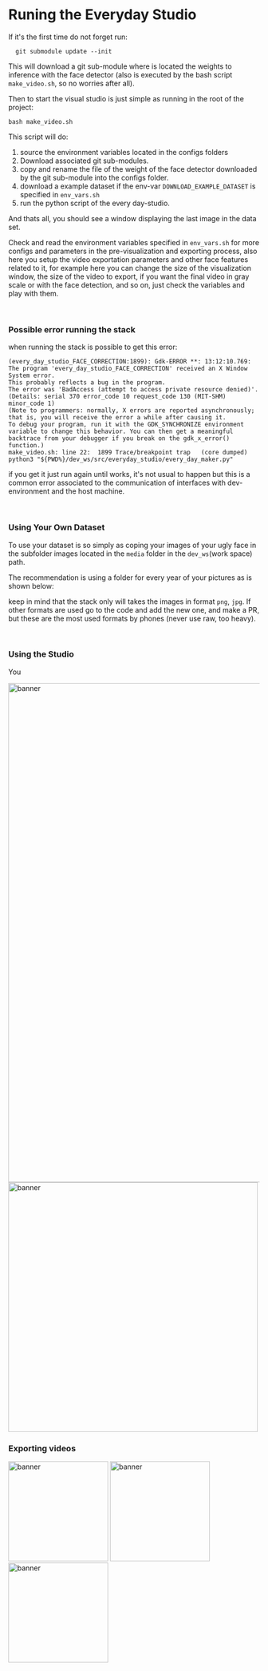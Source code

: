 
# **Runing the Everyday Studio**

If it's the first time do not forget run: 

      git submodule update --init

This will download a git sub-module where is located the weights to inference with the face detector (also is executed by the bash script `make_video.sh`, so no worries after all).

Then to start the visual studio is just simple as running in the root of the project:

    bash make_video.sh

This script will do:

1. source the environment variables located in the configs folders
2. Download associated git sub-modules.
3. copy and rename the file of the weight of the face detector downloaded by the git sub-module into the configs folder.
4. download a example dataset if the env-var `DOWNLOAD_EXAMPLE_DATASET` is specified in `env_vars.sh`
5. run the python script of the every day-studio.

And thats all, you should see a window displaying the last image in the data set.


Check and read the environment variables specified in `env_vars.sh` for more configs and parameters in the pre-visualization and exporting process, also here you setup the video exportation parameters and other face features related to it, for example here you can change the size of the visualization window, the size of the video to export, if you want the final video in gray scale or with the face detection, and so on, just check the variables and play with them.


<br />

### **Possible error running the stack**

when running the stack is possible to get this error:

    (every_day_studio_FACE_CORRECTION:1899): Gdk-ERROR **: 13:12:10.769: The program 'every_day_studio_FACE_CORRECTION' received an X Window System error.
    This probably reflects a bug in the program.
    The error was 'BadAccess (attempt to access private resource denied)'.
    (Details: serial 370 error_code 10 request_code 130 (MIT-SHM) minor_code 1)
    (Note to programmers: normally, X errors are reported asynchronously;
    that is, you will receive the error a while after causing it.
    To debug your program, run it with the GDK_SYNCHRONIZE environment
    variable to change this behavior. You can then get a meaningful
    backtrace from your debugger if you break on the gdk_x_error() function.)
    make_video.sh: line 22:  1899 Trace/breakpoint trap   (core dumped) python3 "${PWD%}/dev_ws/src/everyday_studio/every_day_maker.py"

if you get it just run again until works, it's not usual to happen but this is a common error associated to the communication of interfaces with dev-environment and the host machine.

<br />

### **Using Your Own Dataset**

To use your dataset is so simply as coping your images of your ugly face in the subfolder images located in the `media` folder in the `dev_ws`(work space) path.

The recommendation is using a folder for every year of your pictures as is shown below: 

keep in mind that the stack only will takes the images in format `png`, `jpg`. If other formats are used go to the code and add the new one, and make a PR, but these are the most used formats by phones (never use raw, too heavy).

<br />

### **Using the Studio**

You 

<img src="https://user-images.githubusercontent.com/43115782/121791993-64776f00-cbb5-11eb-9607-91252523c5f5.png" alt="banner" width="1000">



<img src="https://www.pyimagesearch.com/wp-content/uploads/2017/04/facial_landmarks_68markup.jpg" alt="banner" width="500">

<br />

### **Exporting videos**


<img src="https://user-images.githubusercontent.com/43115782/121792040-f7180e00-cbb5-11eb-9722-5200d20b8169.gif" alt="banner" width="200">

<img src="https://user-images.githubusercontent.com/43115782/121792067-38a8b900-cbb6-11eb-882e-c2ae489e46af.gif" alt="banner" width="200">

<img src="https://user-images.githubusercontent.com/43115782/121792038-f4b5b400-cbb5-11eb-8700-3cf72b7d07e5.gif" alt="banner" width="200">




<br />
<br />

